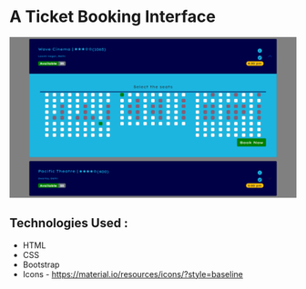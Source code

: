 # A Ticket Booking Interface

[![Ticket Booking Card](https://github.com/S07K/ticket-booking-interface/blob/main/Ticket%20Booking%20Card.png?raw=true)](https://s07k.github.io/ticket-booking-interface/Ticket%20Booking%20Card.mp4)

  ## Technologies Used : 

  * HTML
  * CSS
  * Bootstrap
  * Icons - https://material.io/resources/icons/?style=baseline
